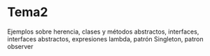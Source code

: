 # Tema2
Ejemplos sobre herencia, clases y métodos abstractos, interfaces, interfaces abstractos, expresiones lambda, patrón Singleton, patron observer
